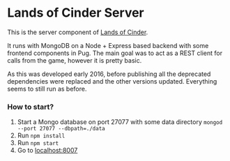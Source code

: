 # Lands of Cinder Server

This is the server component of [Lands of Cinder](https://github.com/boonto/landsofcinder).

It runs with MongoDB on a Node + Express based backend with some frontend components in Pug.
The main goal was to act as a REST client for calls from the game, however it is pretty basic.

As this was developed early 2016, before publishing all the deprecated dependencies were replaced and the other versions updated.
Everything seems to still run as before.

### How to start?
1. Start a Mongo database on port 27077 with some data directory `mongod --port 27077 --dbpath=./data`
2. Run `npm install`
3. Run `npm start`
4. Go to [localhost:8007](http://localhost:8007/)
